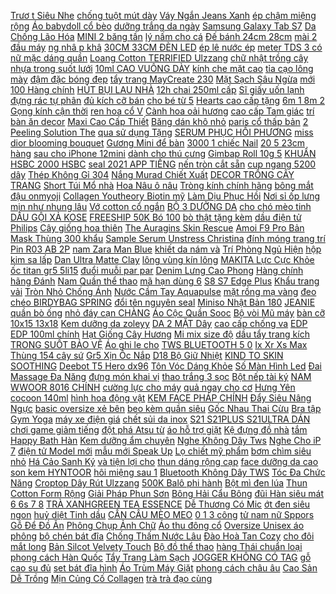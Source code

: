[ Trươ t Siêu Nhe](https://cuahang1.github.io/p0/4/270/dep-banh-mi-cho-be-mario-chong-tron-truot-sieu-nhe-dl1-mua-hang-online/) [ chống tuột mút dày](https://cuahang1.github.io/p0/8/491/ao-nguc-multiway-chu-u-mac-nhieu-kieu-ao-nguc-chong-tuot-mut-day-mac-ho-lung-mua-hang-online/) [ Váy Ngắn Jeans Xanh](https://cuahang1.github.io/p0/3/760/la-min-chan-vay-ngan-jeans-xanh-nhat-mua-hang-online/) [ ép chậm miệng rộng](https://cuahang1.github.io/p0/6/2/may-ep-cham-mieng-rong-gesun-model-g500-bao-hanh-24-thang-mua-hang-online/) [ Áo babydoll cổ bèo](https://cuahang1.github.io/p0/3/540/ma-1010fashionsale7348-giam-10k-don-50k-anh-thatvideo-ao-babydoll-co-beo-phoi-ren-ly-ulzzang-hang-qccc-mua-hang-online/) [ dưỡng trắng da ngày](https://cuahang1.github.io/p0/9/920/hang-sieu-thi-thaicap-sua-duong-the-vaseline-50x-va-vaseline-4x-thai-lan-duong-trang-da-ngay-va-dem-mua-hang-online/) [ Samsung Galaxy Tab S7](https://cuahang1.github.io/p0/7/698/bao-dung-may-tinh-bang-samsung-galaxy-tab-s7-fe-s7-plus-s7-fe-s7-lite-sm-t730-t736-mua-hang-online/) [ Da Chống Lão Hóa](https://cuahang1.github.io/p0/2/926/serum-vitamin-c-balance-active-formula-30ml-lam-sang-da-chong-lao-hoa-cho-da-bong-min-mua-hang-online/) [ MINI 2 băng tần](https://cuahang1.github.io/p0/9/260/phat-wifi-kich-wifi-xiaomi-mini-2-bang-tan-chuan-ac1200-mua-hang-online/) [ lý nấm cho cá](https://cuahang1.github.io/p0/3/229/dung-dich-xu-ly-nam-cho-ca-canh-shanghai-mua-hang-online/) [ Đế bánh 24cm 28cm](https://cuahang1.github.io/p0/4/619/de-banh-24cm-28cm-32cm-mua-hang-online/) [ mài 2 đầu máy](https://cuahang1.github.io/p0/1/605/may-mai-2-dau-may-danh-bong-dung-dien-220v-mua-hang-online/) [ ng nhâ p khâ](https://cuahang1.github.io/p0/4/251/may-tao-kieu-toc-3in1-dieu-chinh-nhiet-do-kemei-3304-hang-nhap-khau-mua-hang-online/) [ 30CM 33CM ĐÈN LED](https://cuahang1.github.io/p0/3/699/den-tro-sang-quay-tiktok-video-livestream-size-2m-30cm-33cm-den-led-livestream-30cm-33cm-mua-hang-online/) [ ép lê nước ép](https://cuahang1.github.io/p0/6/610/mot-chai-nuoc-ep-le-nuoc-ep-trai-cay-dai-loan-chai-1-lit-du-7-vi-nhu-hinh-mua-hang-online/) [ meter TDS 3 có](https://cuahang1.github.io/p0/2/973/but-tds-meter-tds-3-co-bao-da-mua-hang-online/) [ nữ mặc dáng quần](https://cuahang1.github.io/p0/1/219/quan-ong-rong-thun-iru-unisex-kieu-quan-ong-rong-nu-mac-dang-quan-lung-cao-mua-hang-online/) [ Loang Cotton TERRIFIED Ulzzang](https://cuahang1.github.io/p0/1/403/ao-thun-loang-cotton-terrified-ulzzang-unisex-anh-that-mua-hang-online/) [ chữ nhật trồng cây](https://cuahang1.github.io/p0/9/47/chau-go-chu-nhat-trong-cay-da-dung-mua-hang-online/) [ nhựa trong suốt lưới](https://cuahang1.github.io/p0/6/370/tang-chot-quay-chuong-cho-meo-tam-nhua-trong-suot-luoi-sat-thep-nhieu-mau-mua-hang-online/) [ 10ml CAO VUÔNG DÀY](https://cuahang1.github.io/p0/2/85/chai-chiet-nuoc-hoa-10ml-cao-vuong-day-son-mau-mua-hang-online/) [ kính che mặt cao](https://cuahang1.github.io/p0/7/812/ao-mua-phan-quang-vai-du-loai-1-ao-mua-2-dau-chong-rach-co-kinh-che-mat-cao-cap-mua-hang-online/) [ tỉa cạo lông mày](https://cuahang1.github.io/p0/2/32/dao-lam-tia-cao-long-may10-luoi1-hop-mua-hang-online/) [ đậm đặc bóng đẹp](https://cuahang1.github.io/p0/1/883/son-gel-beshyn-han-quoc-chat-dam-dac-bong-dep-ben-mau-mua-hang-online/) [ tẩy trang MayCreate 230](https://cuahang1.github.io/p0/0/797/bong-tay-trang-maycreate-230-mieng-noi-dia-trung-mua-hang-online/) [ Mặt Sạch Sâu Ngừa](https://cuahang1.github.io/p0/7/957/sua-rua-mat-sach-sau-ngua-mun-chua-bun-hoat-tinh-farmona-dermacos-anti-acne-deep-cleansing-gel-150ml-mua-hang-online/) [ mới 100 Hàng chính](https://cuahang1.github.io/p0/8/965/flycam-dji-mini-2-moi-100-hang-chinh-hang-bao-hanh-12-thang-mua-hang-online/) [ HÚT BỤI LAU NHÀ](https://cuahang1.github.io/p0/7/471/robot-hut-bui-lau-nha-ecovacs-n9-plus-mua-hang-online/) [ 12h chai 250ml cấp](https://cuahang1.github.io/p0/8/516/thoi-nhun-ngoc-linh-12h-chai-250ml-cap-cuu-thoi-lan-nhanh-can-co-trong-moi-vuon-lan-mua-hang-online/) [Sĩ giấy uốn lạnh](https://cuahang1.github.io/p0/5/308/si-giay-uon-lanh-mua-hang-online/) [ đựng rác tự phân](https://cuahang1.github.io/p0/8/920/tui-dung-rac-tu-huy-sinh-hoc-co-quai-xach-tien-dung-sieu-daichac-bao-dung-rac-tu-phan-huy-co-day-rut-thong-minh-mua-hang-online/) [ đủ kích cỡ bán](https://cuahang1.github.io/p0/5/685/chup-bulong-80mm-day-du-kich-co-ban-le-cbl01-mua-hang-online/) [ cho bé từ 5](https://cuahang1.github.io/p0/8/443/bo-cotton-gan-avaslew-cho-be-tu-5-15kg-mua-hang-online/) [ Hearts cao cấp tặng](https://cuahang1.github.io/p0/0/130/kinh-mat-chrome-hearts-cao-cap-tang-hop-ch2533-mua-hang-online/) [ 6m 1 8m 2](https://cuahang1.github.io/p0/2/279/re-vo-dich-chieu-dieu-hoa-1m-12m-15m-16m-18m-22m-mua-hang-online/) [ Gọng kính cận thời](https://cuahang1.github.io/p0/7/209/ma-farsbr10an-giam-10-don-99k-gong-kinh-can-thoi-trang-nam-nu-anna-dang-vuong-unisex-ca-tinh-250hq029-mua-hang-online/) [ ren hoa cổ V](https://cuahang1.github.io/p0/8/621/vay-ngu-sexy-cao-cap-vay-ngu-goi-cam-ren-hoa-co-v-hang-quang-chau-ren-hoa-srh1123-mua-hang-online/) [ Cành hoa oải hương](https://cuahang1.github.io/p0/1/896/canh-hoa-oai-huong-lavender-gia-5-nhanh-nhan-tao-cam-trang-tri-tuyet-dep-mua-hang-online/) [ cao cấp Tam giác](https://cuahang1.github.io/p0/4/522/bo-do-ngu-lua-coc-tay-quan-dai-cao-cap-tam-giac-cd57-mua-hang-online/) [ trí bàn ăn decor](https://cuahang1.github.io/p0/0/213/dia-su-hoa-tiet-trang-tri-ban-an-decor-dia-su-trang-15cm-mua-hang-online/) [ Maxi Cao Cấp Thiết](https://cuahang1.github.io/p0/6/505/dam-co-dau-trang-tay-dai-sanmay-vay-di-du-tiec-cuoi-dep-dang-suong-maxi-cao-cap-thiet-ke-sang-trong-vd029-mua-hang-online/) [ Băng dán khô nhỏ](https://cuahang1.github.io/p0/8/731/bang-dan-kho-nho-kieu-hoat-hinh-mau-sieu-de-thuong-handmade-diy-mua-hang-online/) [ paris cổ thấp bản](https://cuahang1.github.io/p0/0/854/giay-1-low-paris-mau-xam-xanh-nam-nu-giay-sneaker-jd-1-paris-co-thap-ban-dep-full-box-bill-mua-hang-online/) [ 2 Peeling Solution The](https://cuahang1.github.io/p0/8/560/loai-30ml-thanh-tay-da-aha-30-bha-2-peeling-solution-the-ordinary-mua-hang-online/) [ qua sử dụng Tặng](https://cuahang1.github.io/p0/7/415/robot-hut-bui-lau-nha-ecovacs-deebot-t5-max-hang-trung-bay-chua-qua-su-dung-tang-app-ecovacs-home-mua-hang-online/) [ SERUM PHỤC HỒI PHƯƠNG](https://cuahang1.github.io/p0/8/494/serum-phuc-hoi-phuong-anh-mua-hang-online/) [ miss dior blooming bouquet](https://cuahang1.github.io/p0/2/606/nuoc-hoa-miss-dior-blooming-bouquet-100ml-mua-hang-online/) [Gương Mini để bàn](https://cuahang1.github.io/p0/3/980/guong-mini-de-ban-mua-hang-online/) [ 3000 1 chiếc Nail](https://cuahang1.github.io/p0/4/78/dua-bong-mai-mong-chuyen-nghiep-sunshine-6003000-1-chiec-nail-store-mua-hang-online/) [ 20 5 23cm hàng](https://cuahang1.github.io/p0/1/36/dia-su-trang-men-day-sau-mau-trang-men-duong-kinh-1517520523cm-hang-cao-cap-gia-tot-cua-gia-dung-du-thuy-mua-hang-online/) [ sau cho iPhone 12mini](https://cuahang1.github.io/p0/4/893/mieng-dan-ppf-dts-my-xin-full-vien-mat-sau-cho-iphone-12mini-1212pro-12promax-mua-hang-online/) [ dành cho thú cưng](https://cuahang1.github.io/p0/4/656/vong-co-danh-cho-thu-cung-kieu-dang-dep-mat-mp0050-mua-hang-online/) [ Gimbap Roll 10g 5](https://cuahang1.github.io/p0/4/732/la-kim-cuon-com-gimbap-roll-10g-5-la-mua-hang-online/) [ KHUẨN HSBC 2000 HSBC](https://cuahang1.github.io/p0/3/837/bh-1-nam-may-hut-bui-nem-hons-uv-diet-khuan-hsbc-2000-hsbc-2100-mua-hang-online/) [ seal 2021 APP TIẾNG](https://cuahang1.github.io/p0/8/102/robot-hut-bui-lau-nha-deebot-t5-max-ecovacs-hang-new-nguyen-seal-2021-app-tieng-viet-mua-hang-online/) [ nến tròn cắt sẵn](https://cuahang1.github.io/p0/3/36/giay-nen-tron-cat-san-50-to-mua-hang-online/) [ cup ngang 5200 dây](https://cuahang1.github.io/p0/2/210/ao-cup-ngang-5200-day-thao-roi-mua-hang-online/) [ Thép Không Gỉ 304](https://cuahang1.github.io/p0/3/715/thia-ca-phe-bang-thep-khong-gi-304-tien-dung-mua-hang-online/) [ Nắng Murad Chiết Xuất](https://cuahang1.github.io/p0/9/382/chinh-hang-vien-uong-chong-nang-murad-chiet-xuat-tu-qua-luu-pomphenol-sunguard-dietary-supplement-60-vien-mua-hang-online/) [ DECOR TRỒNG CÂY TRANG](https://cuahang1.github.io/p0/3/357/gio-coi-decor-trong-cay-trang-tri-mua-hang-online/) [ Short Túi Mổ nhà](https://cuahang1.github.io/p0/6/429/quan-short-tui-mo-nha-mot-mau-mua-hang-online/) [ Hoa Nâu ô nâu](https://cuahang1.github.io/p0/2/391/vi-nam-nu-cam-tay-dai-lv-hoa-nau-o-nau-va-hoa-den-mua-hang-online/) [ Tròng kính chính hãng](https://cuahang1.github.io/p0/6/996/trong-kinh-chinh-hang-chemi-han-quoc-dong-u6-mua-hang-online/) [ bông mắt đậu onmyoji](https://cuahang1.github.io/p0/0/255/gau-bong-mat-dau-onmyoji-ads-mua-hang-online/) [ Collagen Youtheory Biotin mỹ](https://cuahang1.github.io/p0/3/486/hang-chuan-vien-uong-collagen-youtheory-biotin-my-390-vien-mua-hang-online/) [ Làm Dịu Phục Hồi](https://cuahang1.github.io/p0/7/591/kem-duong-lam-diu-phuc-hoi-da-ton-thuong-nhay-cam-klairs-midnight-blue-calming-cream-30ml-mua-hang-online/) [ Nơi sỉ ốp lưng](https://cuahang1.github.io/p0/4/791/noi-si-op-lung-iphone-drew-shark-qua-chuoi-gia-re-xuong-op-akira-mua-hang-online/) [ mịn như nhung lâu](https://cuahang1.github.io/p0/10/36/son-kem-li-zuk-mem-min-nhu-nhung-lau-troi-khong-lam-kho-moi-mua-hang-online/) [ Vớ cotton cổ ngắn](https://cuahang1.github.io/p0/2/656/vo-cotton-co-ngan-thoi-trang-cho-nam-mua-hang-online/) [ BỘ 3 DƯỠNG DA](https://cuahang1.github.io/p0/1/220/bo-3-duong-da-incellderm-mua-hang-online/) [ cho chó mèo tinh](https://cuahang1.github.io/p0/6/314/o-nem-cho-meo-tham-cho-cho-meo-tinh-te-bon-mua-tham-thu-cung-multiple-functions-mua-hang-online/) [ DẦU GỘI XẢ KOSE](https://cuahang1.github.io/p0/7/761/cap-dau-goi-xa-kose-bioliss-botanical-nhat-ban-mua-hang-online/) [ FREESHIP 50K Bó 100](https://cuahang1.github.io/p0/10/56/freeship-50k-bo-100-day-thit-day-rut-lat-nhua-jingda-mua-hang-online/) [ bò thật tặng kèm](https://cuahang1.github.io/p0/2/418/vi-thu-cong-vi-da-dung-khac-ten-theo-yeu-cau-tudoxua-mns001-chat-lieu-da-bo-that-tang-kem-moc-khoa-da-mua-hang-online/) [ dầu điện tử Philips](https://cuahang1.github.io/p0/6/817/noi-chien-khong-dau-dien-tu-philips-hd9745-90-hang-chinh-hang-mua-hang-online/) [ Cây giống hoa thiên](https://cuahang1.github.io/p0/5/522/cay-giong-hoa-thien-ly-mua-hang-online/) [ The Auragins Skin Rescue](https://cuahang1.github.io/p0/1/504/gel-duong-am-ngua-mun-giam-tham-the-auragins-skin-rescue-brightening-gel-cream-100ml-mua-hang-online/) [ Amoi F9 Pro Bản](https://cuahang1.github.io/p0/8/751/tai-nghe-bluetooth-amoi-f9-pro-ban-quoc-te-cao-cap-cam-bien-van-tay-kiem-sac-du-phong-mua-hang-online/) [ Mask Thùng 300 khẩu](https://cuahang1.github.io/p0/5/783/khau-trang-dc-mask-thung-300-khau-trang-mua-hang-online/) [ Sample Serum Unstress Christina](https://cuahang1.github.io/p0/10/67/sample-serum-unstress-christina-3ml-mua-hang-online/) [ đính móng trang trí](https://cuahang1.github.io/p0/3/296/hang-moi-ve-set-100-da-gia-dinh-mong-trang-tri-nghe-thuat-thoi-trang-cho-nu-mua-hang-online/) [ Pin R03 AB 2P](https://cuahang1.github.io/p0/4/130/pin-r03ab2p-maxell-super-size-aaa15um-4-tui-2-cai-mua-hang-online/) [ nam Zara Man Blue](https://cuahang1.github.io/p0/8/914/nuoc-hoa-nam-zara-man-blue-spirit-x-silver-mua-hang-online/) [ khiết da nám và](https://cuahang1.github.io/p0/9/385/sua-rua-mat-sang-da-mo-tham-murad-essential-c-cleanser-lam-sach-tinh-khiet-da-nam-va-lao-hoa-do-moi-truong-mua-hang-online/) [ Trí Phòng Ngủ Hiện](https://cuahang1.github.io/p0/4/902/sach-gia-trung-bay-trang-tri-phong-ngu-hien-dai-don-gian-mua-hang-online/) [ hộp kim sa lấp](https://cuahang1.github.io/p0/1/856/4-hop-kim-sa-lap-lanh-dinh-mong-tay-nghe-thuat-mua-hang-online/) [ Dan Ultra Matte Clay](https://cuahang1.github.io/p0/4/671/chinh-hang-uk-sap-dapper-dan-ultra-matte-clay-tao-kieu-toc-tang-pre-styling-azenman-parana-20ml-luoc-tao-kieu-mua-hang-online/) [ lông vùng kín lông](https://cuahang1.github.io/p0/8/9/may-triet-long-bosidin-d1119-triet-long-nach-tay-long-chan-tay-long-vung-kin-long-tayria-mep-tang-kem-dau-tre-hoa-da-mua-hang-online/) [ MAKITA Lực Cực Khỏe](https://cuahang1.github.io/p0/7/284/luc-siet-880nm-than-may-siet-bulong-makita-luc-cuc-khoe-chan-pin-thong-dung-mua-hang-online/) [ ốc titan gr5 5li15](https://cuahang1.github.io/p0/7/788/oc-titan-gr5-5li15-nhien-mua-hang-online/) [ đuổi muỗi par par](https://cuahang1.github.io/p0/8/653/tinh-dau-duoi-muoi-par-par-an-toan-cho-be-480h-mau-xanh-mua-hang-online/) [ Denim Lưng Cao Phong](https://cuahang1.github.io/p0/5/644/xiaozhainv-chan-vay-denim-lung-cao-phong-cach-han-quoc-mua-hang-online/) [ Hàng chính hãng Đánh](https://cuahang1.github.io/p0/8/79/vua-nam-huyen-phi-hang-chinh-hangdanh-bay-het-namtan-nhangda-khong-deu-mau-mua-hang-online/) [ Nam Quần thể thao](https://cuahang1.github.io/p0/1/238/quan-dai-nam-quan-the-thao-unisex-3-soc-chat-thun-co-gian-thoang-mat-sieu-cap-binshop-mua-hang-online/) [ mã hạn dùng 6](https://cuahang1.github.io/p0/7/94/sim-nhan-ma-han-dung-6-thang-sim-vietnamobile-gia-re-mua-hang-online/) [ S8 S7 Edge Plus](https://cuahang1.github.io/p0/8/430/bao-da-dien-thoai-nap-gap-mem-2-mau-kieu-vi-bao-ve-cho-samsung-note-20-note-10-note-9-note-8-s8-s7-edge-plus-pro-mua-hang-online/) [Khẩu trang vải](https://cuahang1.github.io/p0/7/306/khau-trang-vai-mua-hang-online/) [ Tròn Nhỏ Chống Ánh](https://cuahang1.github.io/p0/5/39/kinh-mat-gong-tron-nho-chong-anh-sang-xanh-phong-cach-retro-cho-nam-va-nu-mua-hang-online/) [ Nước Cầm Tay Aquapulse](https://cuahang1.github.io/p0/6/670/ma-fmcgmall-giam-8-don-tu-250k-may-tam-nuoc-cam-tay-aquapulse-a800-che-do-diy-mode-4-dau-tam-binh-nuoc-300ml-mua-hang-online/) [ mặt rồng mạ vàng](https://cuahang1.github.io/p0/9/810/day-chuyen-mat-rong-ma-vang-18k-md83-mua-hang-online/) [ đeo chéo BIRDYBAG SPRING](https://cuahang1.github.io/p0/9/224/tui-deo-cheo-birdybag-spring-bag-mua-hang-online/) [ đổi tên nguyên seal](https://cuahang1.github.io/p0/9/709/tai-nghe-bluetooth-a2-tws-dinh-vi-doi-ten-nguyen-seal-cao-cappin-traubao-hanh-loi-1-doi-1-mua-hang-online/) [ Miniso Nhật Bản 180](https://cuahang1.github.io/p0/1/17/bong-tay-trang-miniso-nhat-ban-180-mieng-mua-hang-online/) [ JEANIE quần bò ống](https://cuahang1.github.io/p0/2/124/quan-jean-ong-loe-jeanie-quan-bo-ong-loe-lung-cao-co-gian-4-chieu-hang-vnxk-cao-cap-mua-hang-online/) [ nhỏ đáy cạn CHÀNG](https://cuahang1.github.io/p0/3/32/dia-su-tron-mau-trang-tron-co-nho-day-can-chang-su-mua-hang-online/) [ Áo Cộc Quần Sooc](https://cuahang1.github.io/p0/2/106/xa-khodo-ngudo-bo-pijama-lua-tieu-thu-ao-coc-quan-sooc-cao-cap-mua-hang-online/) [ Bộ vòi Mũ máy](https://cuahang1.github.io/p0/9/859/bo-voi-mu-may-hap-ozon-mua-hang-online/) [ bàn cỡ 10x15 13x18](https://cuahang1.github.io/p0/2/475/khung-anh-de-ban-co-10x15-13x18-15x21-mua-hang-online/) [ Kem dưỡng da zoleyy](https://cuahang1.github.io/p0/7/392/kem-duong-da-zoleyy-tim-mua-hang-online/) [ DA 2 MẶT Dây](https://cuahang1.github.io/p0/1/467/dau-khoa-xoay-day-da-2-mat-day-nit-nam-khoa-kim-da-that-100-that-lung-da-nam-khoa-kim-tl005-mua-hang-online/) [ cao cấp chống va](https://cuahang1.github.io/p0/8/764/vali-hop-khoa-tsa-tieu-chuan-quoc-te-nhua-pcabs-cao-cap-chong-va-dap-mua-hang-online/) [ EDP EDP 100ml chính](https://cuahang1.github.io/p0/4/331/nuoc-hoa-nu-miss-dior-edp-edp-100ml-chinh-hang-nhap-khau-tu-phap-mua-hang-online/) [ Hạt Giống Cây Hương](https://cuahang1.github.io/p0/9/503/hat-giong-cay-huong-thao-20-hat-mua-hang-online/) [ Mi mix size độ](https://cuahang1.github.io/p0/4/525/mi-mix-size-do-cong-cdccu-mua-hang-online/) [ dầu tẩy trang kích](https://cuahang1.github.io/p0/3/662/tinh-dau-tay-trang-kich-u-mun-dau-den-3-in1-glammedi-black-out-cleansing-oil-mua-hang-online/) [ TRONG SUỐT BẢO VỆ](https://cuahang1.github.io/p0/9/116/sieu-re-cuong-luc-iphone-khong-vien-trong-suot-bao-ve-mat-kinh-dien-thoai-du-cac-dong-iphone-5-den-promax-mua-hang-online/) [ Áo ghi le cho](https://cuahang1.github.io/p0/8/244/ao-ghi-le-cho-be-hang-moon-mua-hang-online/) [ TWS BLUETOOTH 5 0](https://cuahang1.github.io/p0/9/203/free-ship-tai-nghe-s11-tws-bluetooth-50-chinh-hang-chong-nuoc-ipx5-kiem-pin-sac-du-phong-4800mah-bh-12thang-mua-hang-online/) [ Ix Xr Xs Max](https://cuahang1.github.io/p0/8/11/op-lung-hoa-tiet-trai-cay-xinh-xan-cho-iphone-12-pro-max-mini-iphone-se2020-11pro-max-ix-xr-xs-max-7-8-plus-mua-hang-online/) [ Thùng 154 cây sứ](https://cuahang1.github.io/p0/8/838/1-thung-154-cay-su-thanh-hoa-mai-15x4x4cm-mua-hang-online/) [ Gr5 Xịn Ốc Nắp](https://cuahang1.github.io/p0/6/57/oc-titan-gr5-xin-oc-nap-dau-zin-mua-hang-online/) [ D18 Bộ Giữ Nhiệt](https://cuahang1.github.io/p0/7/585/d18-bo-giu-nhiet-nu-mua-hang-online/) [ KIND TO SKIN SOOTHING](https://cuahang1.github.io/p0/0/563/nuoc-hoa-hong-simple-kind-to-skin-soothing-facial-mua-hang-online/) [ Deebot T5 Hero dx96](https://cuahang1.github.io/p0/8/314/robot-hut-bui-lau-nha-ecovacs-deebot-t5-hero-dx96-hang-trung-bay-chua-qua-su-dung-co-app-tieng-viet-tipi-home-mua-hang-online/) [ Tôn Vóc Dáng Khỏe](https://cuahang1.github.io/p0/0/490/bo-the-thao-nu-ao-tay-lo-raglan-quan-dai-chat-cotton-cao-cap-ton-voc-dang-khoe-khoan-1bt03-mua-hang-online/) [ Số Màn Hình Led](https://cuahang1.github.io/p0/5/73/von-ke-ky-thuat-so-man-hinh-led-do-036-dc-45-30v-2-day-mua-hang-online/) [ Đai Massage Đa Năng](https://cuahang1.github.io/p0/4/281/dai-massage-da-nang-hong-ngoai-yoko-nhat-ban-qlg-mua-hang-online/) [ đựng món khai vị](https://cuahang1.github.io/p0/3/402/chen-bat-dung-mon-khai-vi-mau-den-cao-cap-cach-dieu-kieu-han-quoc-mua-hang-online/) [ thao trắng 3 sọc](https://cuahang1.github.io/p0/9/725/giay-be-trai-be-gai-giay-tre-em-dang-the-thao-trang-3-soc-cao-cap-loai-1-em-ben-chong-tron-truot-cho-be-1-10-tuoi-gt1-mua-hang-online/) [ Bột nếp tài ký](https://cuahang1.github.io/p0/4/701/bot-nep-tai-ky-400g-mua-hang-online/) [ NAM WWOOR 8016 CHÍNH](https://cuahang1.github.io/p0/0/63/dong-ho-nam-wwoor-8016-chinh-hang-mua-hang-online/) [ cường lực cho máy](https://cuahang1.github.io/p0/9/360/mieng-dan-cuong-luc-cho-may-tinh-bang-samsung-galaxy-tab-s7-fe-t730-t735-mua-hang-online/) [ quả ngay cho cơ](https://cuahang1.github.io/p0/9/121/thuoc-giam-can-giam-can-nhanh-tanaporngiam-mo-bung-thon-gon-eo-dui-hieu-qua-ngay-cho-co-dia-rat-kho-hoac-nhon-mua-hang-online/) [ Hưng Yên cocoon 140ml](https://cuahang1.github.io/p0/2/74/sua-rua-mat-nghe-hung-yen-cocoon-140ml-sang-min-da-thuan-chay-mua-hang-online/) [ hình hoa động vật](https://cuahang1.github.io/p0/6/892/bang-do-hinh-hoa-dong-vat-de-thuong-phong-cach-han-quoc-mua-hang-online/) [ KEM FACE PHÁP CHÍNH](https://cuahang1.github.io/p0/1/937/kem-face-phap-chinh-hang-phuong-anh-mua-hang-online/) [ Đẩy Siêu Nâng Ngực](https://cuahang1.github.io/p0/3/450/ma-1010fashionsale19190-giam-10k-don-50k-mau-moiao-lot-sieu-day-sieu-nang-nguc-ma-k32-mua-hang-online/) [ basic oversize xẻ bên](https://cuahang1.github.io/p0/2/174/ao-dai-tay-thun-gan-co-u-basic-oversize-xe-ben-anh-that-mua-hang-online/) [ beo kèm quần siêu](https://cuahang1.github.io/p0/2/142/ma-1010fashionsale800-giam-10k-don-50k-set-ao-beo-kem-quan-sieu-hot-mua-hang-online/) [ Gốc Nhau Thai Cừu](https://cuahang1.github.io/p0/0/406/hop-50-mat-na-te-bao-goc-nhau-thai-cuu-cuong-ron-rwine-beauty-mua-hang-online/) [ Bra tập Gym Yoga](https://cuahang1.github.io/p0/1/408/ao-bra-tap-gym-yoga-the-thao-nu-kem-mut-a003-mua-hang-online/) [ máy xe điện giá](https://cuahang1.github.io/p0/0/9/xi-nhan-xuong-ca-mui-ten-audi-2-che-do-lap-xe-may-xe-dien-gia-1-doi-mua-hang-online/) [ chết sủi da inox](https://cuahang1.github.io/p0/1/174/cay-day-da-chet-sui-da-inox-bao-vang-mua-hang-online/) [ S21 S21PLUS S21ULTRA DÁN](https://cuahang1.github.io/p0/7/555/samsung-note-10-note-10-pluss21-s21plus-s21ultra-dan-ppf-full-mat-truoc-va-sau-mua-hang-online/) [ chơi game giảm tiếng](https://cuahang1.github.io/p0/7/364/tai-nghe-qcy-t5-khong-day-choi-game-giam-tieng-on-co-mic-cho-androidiphone-mua-hang-online/) [ đột phá Atsu từ](https://cuahang1.github.io/p0/8/949/xa-kho-mua-3-tang-1giam-can-cap-toc-neko-slim-chinh-hang-hop-60-vien-nang-cong-nghe-hoa-long-mo-dot-pha-atsu-tu-nhat-mua-hang-online/) [ áo hỗ trợ giặt](https://cuahang1.github.io/p0/2/455/bong-giat-quan-ao-ho-tro-giat-sach-mua-hang-online/) [ Kệ đựng đồ nhà](https://cuahang1.github.io/p0/4/371/ke-dung-do-nha-tam-nha-bep-hut-chan-khong-co-2-loai-tam-giac-va-chu-nhat-mua-hang-online/) [ tắm Happy Bath Hàn](https://cuahang1.github.io/p0/8/310/sua-tam-happy-bath-han-quoc-900g-mua-hang-online/) [ Kem dưỡng ẩm chuyên](https://cuahang1.github.io/p0/0/109/chinh-hangkem-duong-am-chuyen-sau-danh-cho-da-kho-mat-nuoc-dermedic-hydrain3-hialuro-cream-gel-ultra-hydratingl-50g-mua-hang-online/) [ Nghe Không Dây Tws](https://cuahang1.github.io/p0/9/167/tai-nghe-khong-day-tws-50-cam-ung-giam-tieng-on-mua-hang-online/) [ Nghe Cho iP 7](https://cuahang1.github.io/p0/7/261/jack-chia-cong-lightning-sang-sac-va-tai-nghe-cho-ip-7-den-12promax-bao-hanh-12-thang-giac-chuyen-doi-cap-chuyen-doi-mua-hang-online/) [ điện tử Model mới](https://cuahang1.github.io/p0/4/200/noi-com-dien-18l-18ntfv-toshiba-dien-tu-model-moi-nap-gai-da-nang-18nmf-model-cu-mua-hang-online/) [ mẫu mới Speak Up](https://cuahang1.github.io/p0/6/621/son-3ce-xanh-mau-moi-speak-up-vo-xanh-chinh-hang-han-quoc-2020-mua-hang-online/) [Lọ chiết mỹ phẩm](https://cuahang1.github.io/p0/2/594/lo-chiet-my-pham-mua-hang-online/) [ bơm chìm siêu nhỏ](https://cuahang1.github.io/p0/7/783/may-bom-mini-bom-chim-sieu-nho-3v-5v-bom-manh-va-em-luu-luong-96-lit-mot-gio-mua-hang-online/) [ Há Cảo Sanh Ký](https://cuahang1.github.io/p0/4/695/bot-ha-cao-sanh-ky-1kg-mua-hang-online/) [ và tiện lợi cho](https://cuahang1.github.io/p0/6/813/mut-tan-kem-nen-mem-mai-va-tien-loi-cho-phai-dep-mua-hang-online/) [ thun dáng rộng cạp](https://cuahang1.github.io/p0/0/896/quan-dui-mac-nha-nu-tron-kanimi-quan-short-thun-dang-rong-cap-chun-mac-nha-sieu-mem-mat-mua-hang-online/) [ face dưỡng da cao](https://cuahang1.github.io/p0/0/306/free-ship-face-silk-cream-white-kem-face-lua-sica-white-kem-lua-sica-kem-face-duong-da-cao-cap-mua-hang-online/) [son kem HYNTOOR](https://cuahang1.github.io/p0/5/227/son-kem-hyntoor-mua-hang-online/) [ hôi miệng sau 1](https://cuahang1.github.io/p0/9/803/combo-ov-tam-tieu-thay-vinh-het-hoi-mieng-sau-1-lieu-trinh-mua-hang-online/) [ Bluetooth Không Dây TWS](https://cuahang1.github.io/p0/8/268/tai-nghe-bluetooth-khong-day-tws-magicsee-s2-bluetooth-51-chong-nuoc-thiet-ke-thoi-trang-dep-mat-mua-hang-online/) [ Tóc Đa Chức Năng](https://cuahang1.github.io/p0/7/629/may-uon-duoi-toc-2-trong-1-padabanic-may-uon-duon-ep-toc-da-chuc-nang-tang-kem-bo-phu-kien-mua-hang-online/) [ Croptop Dây Rút Ulzzang](https://cuahang1.github.io/p0/4/212/ma-1010fashionsale2656-giam-10k-don-50k-re-vo-dich-ao-croptop-day-rut-ulzzang-anh-thatco-san-mua-hang-online/) [ 500K Balô phi hành](https://cuahang1.github.io/p0/5/599/ma-2010fmcgsale-giam-8-don-500k-balo-phi-hanh-gia-trong-suot-cho-thu-cung-mua-hang-online/) [ Bột mì đen lúa](https://cuahang1.github.io/p0/9/482/bot-mi-den-lua-mach-nguyen-cam-huu-co-bobs-red-mill-mua-hang-online/) [ Thun Cotton Form Rộng](https://cuahang1.github.io/p0/5/613/ao-thun-cotton-form-rong-tee-fun-2-gonz-mua-hang-online/) [ Giải Pháp Phun Sơn](https://cuahang1.github.io/p0/1/472/3m-7502-mat-na-phong-doc-cao-cap-giai-phap-phun-son-phun-hoa-chat-mua-hang-online/) [ Bông Hải Cẩu Bông](https://cuahang1.github.io/p0/8/536/hang-khuyen-mai-huou-bong-grow-gau-bong-corgi-ca-rot-bong-hai-cau-bong-size-30cm-mem-min-sieu-xinh-mua-hang-online/) [ đũi Hàn siêu mát](https://cuahang1.github.io/p0/8/136/bo-dui-nam-cao-cap-do-bo-the-thao-nam-chat-lieu-dui-han-sieu-mat-co-4-mau-thoi-trang-thich-hop-mac-mua-he-bnpt0-mua-hang-online/) [ 6 6s 7 8](https://cuahang1.github.io/p0/8/509/kinh-cuong-luc-full-man-21d-iphone-13-12-11-pro-max-xs-xr-6-6s-7-8-plus-mua-hang-online/) [ TRÀ XANHGREEN TEA ESSENCE](https://cuahang1.github.io/p0/6/246/set-duong-da-tra-xanhgreen-tea-essence-moisture-skin-mua-hang-online/) [ Dễ Thương Có Mic](https://cuahang1.github.io/p0/7/684/tai-nghe-meo-bluetooth-p47m-tai-meo-de-thuong-co-mic-am-bass-manh-me-bao-hanh-12-thang-mua-hang-online/) [ ớt đen siêu ngon](https://cuahang1.github.io/p0/6/356/20h-ot-den-sieu-ngon-hungari-chiu-han-tot-de-trong-mua-hang-online/) [ huỷ diệt Tinh dầu](https://cuahang1.github.io/p0/1/821/gia-huy-diet-tinh-dau-duoi-muoi-han-quoc-mua-hang-online/) [ CẦN CÂU MÈO MEO](https://cuahang1.github.io/p0/5/906/ma-2010fmcgsale-giam-8-don-500k-do-choi-cho-meo-can-cau-meo-meo-meoooo-mua-hang-online/) [ 0 1 3 công](https://cuahang1.github.io/p0/5/954/sua-bot-morinaga-noi-dia-nhat-so-0-1-3-cong-thuc-mat-tang-can-cho-be-800g-49027-mua-hang-online/) [ tử nam nữ Sppors](https://cuahang1.github.io/p0/4/702/gia-si-dong-ho-dien-tu-nam-nu-sppors-khung-6-so-mua-hang-online/) [ Gỗ Để Đồ Ăn](https://cuahang1.github.io/p0/3/931/thot-go-de-do-an-trang-tri-bep-421815-cm-mua-hang-online/) [ Phông Chụp Ảnh Chữ](https://cuahang1.github.io/p0/6/500/bo-khung-treo-phong-chup-anh-chu-t-cao-toi-2m-tang-kep-phong-mua-hang-online/) [ Áo thu đông cổ](https://cuahang1.github.io/p0/1/105/ao-thu-dong-co-tron-nu-hang-quang-chau-mua-hang-online/) [ Oversize Unisex áo phông](https://cuahang1.github.io/p0/0/167/ao-thun-tay-lo-form-rong-oversize-unisex-ao-phong-tay-lo-nam-nu-a69-mua-hang-online/) [ bộ chén bát đĩa](https://cuahang1.github.io/p0/0/648/bo-chen-bat-dia-an-mau-xanh-vien-vang-cao-cap-mua-hang-online/) [ Chống Thấm Nước Lâu](https://cuahang1.github.io/p0/3/680/bang-phan-mat-35-mau-nhu-li-chong-tham-nuoc-lau-troi-mua-hang-online/) [ Đào Hoà Tan Cozy](https://cuahang1.github.io/p0/5/110/tra-dao-hoa-tan-cozy-mau-moi-mua-hang-online/) [ cho đôi mắt long](https://cuahang1.github.io/p0/2/880/mi-duoi-cho-doi-mat-long-lanh-mua-hang-online/) [ Bản Silcot Velvety Touch](https://cuahang1.github.io/p0/7/68/bong-tay-trang-co-ban-silcot-velvety-touch-cotton-82-mieng-mua-hang-online/) [ Bộ đồ thể thao](https://cuahang1.github.io/p0/0/1/bo-do-the-thao-nam-korena-mua-hang-online/) [ hàng Thái chuẩn loại](https://cuahang1.github.io/p0/8/740/ao-cho-con-bu-mo-cuc-hang-thai-chuan-loai-dep-138-mua-hang-online/) [ phong cách Hàn Quốc](https://cuahang1.github.io/p0/0/852/ao-co-lo-size-lon-in-chu-tieng-anh-phong-cach-han-quoc-thoi-trang-cho-nu-mua-hang-online/) [ Tẩy Trang Làm Sạch](https://cuahang1.github.io/p0/6/301/auth-nuoc-tay-trang-lam-sach-sau-la-roche-posay-danh-cho-da-nhay-cam-mua-hang-online/) [ JOGGER KHÔNG CÓ TAG](https://cuahang1.github.io/p0/8/866/anh-that-o-cuoi-quan-jogger-khong-co-tag-bo-sua-5-mau-mua-hang-online/) [ gỗ cao su đủ](https://cuahang1.github.io/p0/7/580/mat-ban-go-thit-mat-ban-go-cao-su-du-size-ben-dep-mua-hang-online/) [ set bát đĩa hình](https://cuahang1.github.io/p0/1/970/tong-hop-cac-set-bat-dia-hinh-hoat-hinh-de-thuong-order-mua-hang-online/) [ Áo Trùm Máy Giặt](https://cuahang1.github.io/p0/7/124/ao-trum-may-giat-khong-tham-nuoc-chat-lieu-vai-du-mau-ghi-xam-mua-hang-online/) [ phong cách châu âu](https://cuahang1.github.io/p0/3/28/dia-su-trang-tri-chup-anh-phong-cach-chau-au-san-mua-hang-online/) [ Cao Sản Dễ Trồng](https://cuahang1.github.io/p0/7/672/hat-giong-hanh-la-cao-san-de-trong-thom-ngon-1gr-mua-hang-online/) [ Mịn Củng Cố Collagen](https://cuahang1.github.io/p0/2/466/mat-na-lot-trang-min-cung-co-collagen-cho-da-sulwhasoo-mua-hang-online/) [ trà trà đạo cùng](https://cuahang1.github.io/p0/4/827/am-tra-tu-sa-long-ngu-vo-song-dep-2021-am-tu-sa-nghi-hung-cao-cap-pha-tra-tra-dao-cung-tra-thai-nguyen-mua-hang-online/) 